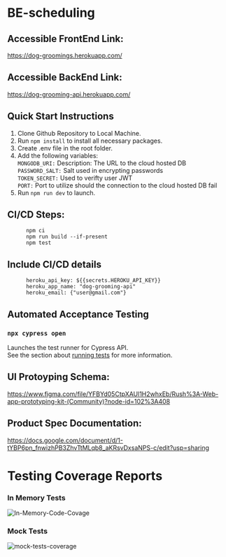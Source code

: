 # BE-scheduling

## Accessible FrontEnd Link: 
https://dog-groomings.herokuapp.com/

## Accessible BackEnd Link: 
https://dog-grooming-api.herokuapp.com/

## Quick Start Instructions
  1. Clone Github Repository to Local Machine.
  2. Run `npm install` to install all necessary packages.
  3. Create .env file in the root folder.
  4. Add the following variables:    
          `MONGODB_URI:`        Description: The URL to the cloud hosted DB  
          `PASSWORD_SALT:`      Salt used in encrypting passwords  
          `TOKEN_SECRET:`       Used to verifty user JWT  
          `PORT:`               Port to utilize should the connection to the cloud hosted DB fail
  5. Run `npm run dev` to launch.

## CI/CD Steps:
          npm ci
          npm run build --if-present
          npm test

## Include CI/CD details
          heroku_api_key: ${{secrets.HEROKU_API_KEY}}
          heroku_app_name: "dog-grooming-api"
          heroku_email: {"user@gmail.com"}
         
## Automated Acceptance Testing
 ### `npx cypress open`

Launches the test runner for Cypress API.\
See the section about [running tests](https://docs.cypress.io/guides/core-concepts/writing-and-organizing-tests#Hooks) for more information.

## UI Protoyping Schema:
https://www.figma.com/file/YFBYd05CtpXAUl1H2whxEb/Rush%3A-Web-app-prototyping-kit-(Community)?node-id=102%3A408

## Product Spec Documentation:
https://docs.google.com/document/d/1-tYBP6pn_fnwizhPB3ZhvTtMLqb8_aKRsvDxsaNPS-c/edit?usp=sharing

# Testing Coverage Reports
### In Memory Tests  
![In-Memory-Code-Covage](https://user-images.githubusercontent.com/91435899/170849346-31e03fe4-dae9-43dd-89f2-1bb9bec9787b.png)  
### Mock Tests  
![mock-tests-coverage](https://user-images.githubusercontent.com/74291980/170851364-90bb1ff9-4377-46ff-a7be-b0584ef5a5ff.PNG)


